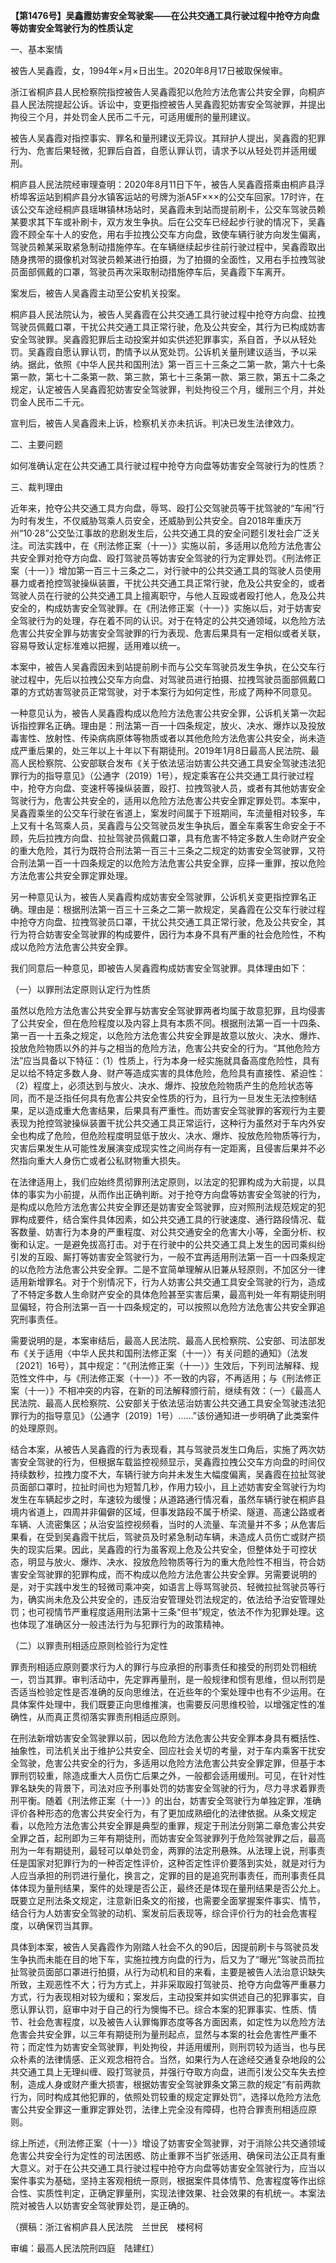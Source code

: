 **【第1476号】吴鑫霞妨害安全驾驶案——在公共交通工具行驶过程中抢夺方向盘等妨害安全驾驶行为的性质认定**

一、基本案情

被告人吴鑫霞，女，1994年×月×日出生。2020年8月17日被取保候审。

浙江省桐庐县人民检察院指控被告人吴鑫霞犯以危险方法危害公共安全罪，向桐庐县人民法院提起公诉。诉讼中，变更指控被告人吴鑫霞犯妨害安全驾驶罪，并提出拘役三个月，并处罚金人民币二千元，可适用缓刑的量刑建议。

被告人吴鑫霞对指控事实、罪名和量刑建议无异议。其辩护人提出，吴鑫霞的犯罪行为、危害后果轻微，犯罪后自首，自愿认罪认罚，请求予以从轻处罚并适用缓刑。

桐庐县人民法院经审理查明：2020年8月11日下午，被告人吴鑫霞搭乘由桐庐县浮桥埠客运站到桐庐县分水镇客运站的号牌为浙A5F×××的公交车回家。17时许，在该公交车途经桐庐县瑶琳镇林场站时，吴鑫霞未到站而提前刷卡，公交车驾驶员赖某要求其下车或补刷卡，双方发生争执。后在公交车已经起步行驶的情况下，吴鑫霞不顾全车十人的安危，用右手拉拽公交车方向盘，致使车辆行驶方向发生偏离，驾驶员赖某采取紧急制动措施停车。在车辆继续起步往前行驶过程中，吴鑫霞取出随身携带的摄像机对驾驶员赖某进行拍摄，为了拍摄的全面性，又用右手拉拽驾驶员面部佩戴的口罩，驾驶员再次采取制动措施停车后，吴鑫霞下车离开。

案发后，被告人吴鑫霞主动至公安机关投案。

桐庐县人民法院认为，被告人吴鑫霞在公共交通工具行驶过程中抢夺方向盘、拉拽驾驶员佩戴口罩，干扰公共交通工具正常行驶，危及公共安全，其行为已构成妨害安全驾驶罪。吴鑫霞犯罪后主动投案并如实供述犯罪事实，系自首，予以从轻处罚。吴鑫霞自愿认罪认罚，酌情予以从宽处罚。公诉机关量刑建议适当，予以采纳。据此，依照《中华人民共和国刑法》第一百三十三条之二第一款，第六十七条第一款，第七十二条第一款、第三款，第七十三条第一款、第三款，第五十二条之规定，认定被告人吴鑫霞犯妨害安全驾驶罪，判处拘役三个月，缓刑三个月，并处罚金人民币二千元。

宣判后，被告人吴鑫霞未上诉，检察机关亦未抗诉。判决已发生法律效力。

二、主要问题

如何准确认定在公共交通工具行驶过程中抢夺方向盘等妨害安全驾驶行为的性质？

三、裁判理由

近年来，抢夺公共交通工具方向盘，辱骂、殴打公交驾驶员等干扰驾驶的“车闹”行为时有发生，不仅威胁驾乘人员安全，还威胁到公共安全。自2018年重庆万州“10·28”公交坠江事故的悲剧发生后，公共交通工具的安全问题引发社会广泛关注。司法实践中，在《刑法修正案（十一）》实施以前，多适用以危险方法危害公共安全罪对抢夺方向盘、殴打驾驶员等妨害安全驾驶的行为定罪处罚。《刑法修正案（十一）》增加第一百三十三条之二，对行驶中的公共交通工具的驾驶人员使用暴力或者抢控驾驶操纵装置，干扰公共交通工具正常行驶，危及公共安全的，或者驾驶人员在行驶的公共交通工具上擅离职守，与他人互殴或者殴打他人，危及公共安全的，构成妨害安全驾驶罪。在《刑法修正案（十一）》实施以后，对于妨害安全驾驶行为的处理，存在着不同的认识。对于在特定的公共交通领域，以危险方法危害公共安全罪与妨害安全驾驶罪的行为表现、危害后果具有一定相似或者关联，容易导致认定标准难以把握，适用难以统一。

本案中，被告人吴鑫霞因未到站提前刷卡而与公交车驾驶员发生争执，在公交车行驶过程中，先后以拉拽公交车方向盘、对驾驶员进行拍摄、拉拽驾驶员面部佩戴口罩的方式妨害驾驶员正常驾驶，对于本案行为如何定性，形成了两种不同意见。

一种意见认为，被告人吴鑫霞构成以危险方法危害公共安全罪，公诉机关第一次起诉指控罪名正确。理由是：刑法第一百一十四条规定，放火、决水、爆炸以及投放毒害性、放射性、传染病病原体等物质或者以其他危险方法危害公共安全，尚未造成严重后果的，处三年以上十年以下有期徒刑。2019年1月8日最高人民法院、最高人民检察院、公安部联合发布《关于依法惩治妨害公共交通工具安全驾驶违法犯罪行为的指导意见》（公通字（2019）1号），规定乘客在公共交通工具行驶过程中，抢夺方向盘、变速杆等操纵装置，殴打、拉拽驾驶人员，或者有其他妨害安全驾驶行为，危害公共安全的，适用以危险方法危害公共安全罪定罪处罚。本案中，吴鑫霞乘坐的公交车行驶在省道上，案发时间属于下班期间，车流量相对较多，车上又有十名驾乘人员，吴鑫霞与公交驾驶员发生争执后，置全车乘客生命安全于不顾，先后拉拽方向盘、拉扯驾驶员佩戴口罩，具有危害不特定多数人生命财产安全的重大危险，其行为既符合刑法第一百三十三条之二规定的妨害安全驾驶罪，又符合刑法第一百一十四条规定的以危险方法危害公共安全罪，应择一重罪，按以危险方法危害公共安全罪定罪处理。

另一种意见认为，被告人吴鑫霞构成妨害安全驾驶罪，公诉机关变更指控罪名正确。理由是：根据刑法第一百三十三条之二第一款规定，吴鑫霞在公交车行驶过程中抢夺方向盘、拉拽驾驶员口罩，干扰公共交通工具正常行驶，危及公共安全，其行为符合妨害安全驾驶罪的构成要件，因行为本身不具有严重的社会危险性，不构成以危险方法危害公共安全罪。

我们同意后一种意见，即被告人吴鑫霞构成妨害安全驾驶罪。具体理由如下：

（一）以罪刑法定原则认定行为性质

虽然以危险方法危害公共安全罪与妨害安全驾驶罪两者均属于故意犯罪，且均侵害了公共安全，但在危险程度以及内容上具有本质不同。根据刑法第一百一十四条、第一百一十五条之规定，以危险方法危害公共安全罪是故意以放火、决水、爆炸、投放危险物质以外的并与之相当的危险方法，危害公共安全的行为。“其他危险方法”应当具备以下特征：（1）性质上，行为本身一经实施就具备高度危险性，具有足以给不特定多数人身、财产等造成实害的具体危险，危险具有直接性、紧迫性：（2）程度上，必须达到与放火、决水、爆炸、投放危险物质产生的危险状态等同，而不是泛指任何具有危害公共安全性质的行为，且行为一旦发生无法控制结果，足以造成重大危害结果，后果具有严重性。而妨害安全驾驶罪的客观行为主要表现为抢控驾驶操纵装置干扰公共交通工具正常运行，这种行为虽然对于车内外安全也构成了危险，但危险程度明显低于放火、决水、爆炸、投放危险物质等行为，灾害后果发生从可能性发展演变成现实性之间尚存有一定距离，且侵害后果并不必然指向重大人身伤亡或者公私财物重大损失。

在法律适用上，我们应始终贯彻罪刑法定原则，以法定的犯罪构成为大前提，以具体的事实为小前提，从而作出正确判断。对于抢夺方向盘等妨害安全驾驶的行为，是构成以危险方法危害公共安全罪还是妨害安全驾驶罪，应对照刑法规范规定的犯罪构成要件，结合案件具体因素，如公共交通工具的行驶速度、通行路段情况、载客数量、妨害行为本身的严重程度、对公共交通安全的危害大小等，全面分析、权衡和认定。一是避免拔高打击。对于在行驶中的公共交通工具上发生的因司乘纠纷引发的互殴、厮打等妨害安全驾驶行为，一般不宜再适用刑法第一百一十四条规定的以危险方法危害公共安全罪。二是不宜简单理解从旧兼从轻原则，不加区分一律适用新增罪名。对于个别情况下，行为人妨害公共交通工具安全驾驶的行为，造成了不特定多数人生命财产安全的具体危险甚至实害后果，最高判处一年有期徒刑明显偏轻，符合刑法第一百一十四条规定的，可以按照以危险方法危害公共安全罪追究刑事责任。

需要说明的是，本案审结后，最高人民法院、最高人民检察院、公安部、司法部发布《关于适用〈中华人民共和国刑法修正案（十一）〉有关问题的通知》（法发〔2021〕16号），其中规定：“《刑法修正案（十一）》生效后，下列司法解释、规范性文件中，与《刑法修正案（十一）》不一致的内容，不再适用；与《刑法修正案（十一）》不相冲突的内容，在新的司法解释颁行前，继续有效：（一）《最高人民法院、最高人民检察院、公安部关于依法惩治妨害公共交通工具安全驾驶违法犯罪行为的指导意见》（公通字〔2019〕1号）……”该份通知进一步明确了此类案件的处理原则。

结合本案，从被告人吴鑫霞的行为表现看，其与驾驶员发生口角后，实施了两次妨害安全驾驶的行为，但根据车载监控视频显示，吴鑫霞拉拽公交车方向盘的时间仅持续数秒，拉拽力度不大，车辆行驶方向并未发生大幅度偏离，吴鑫霞在拉扯驾驶员面部口罩时，拉扯时间也为短暂几秒，作用力较小，且上述妨害安全驾驶行为均发生在车辆起步之时，车速较为缓慢；从道路通行情况看，虽然车辆行驶在桐庐县境内省道上，四周并非偏僻的区域，但事发路段不属于桥梁、隧道、高速公路或者车辆、人流密集区；从治安监控视频看，当时的人流量、车流量并不多；从危害后果看，在受到吴鑫霞干扰后，驾驶员及时紧急制动车辆，未造成人员伤亡或财产损失的现实后果。因此，吴鑫霞的行为虽客观上危及公共安全，但整体处于可控状态，明显与放火、爆炸、决水、投放危险物质等行为的重大危险性不相当，符合妨害安全驾驶罪的犯罪构成，而不构成以危险方法危害公共安全罪。另需要说明的是，对于实践中发生的轻微司乘冲突，如语言上辱骂驾驶员、轻微拉扯驾驶员等行为，确实尚未危及公共安全的，违反治安管理处罚法规定的，依法给予治安管理处罚；也可视情节严重程度适用刑法第十三条“但书”规定，依法不作为犯罪处理。这也体现了准确区分一般违法行为与犯罪行为的政策精神。

（二）以罪责刑相适应原则检验行为定性

罪责刑相适应原则要求行为人的罪行与应承担的刑事责任和接受的刑罚处罚相统一，罚当其罪。审判活动中，先定罪再量刑，是一般规律和惯有思维，但以刑罚是否适当检验定性是否准确的反向思维法，在近些年的个案处理中也有不少运用。在具体案件处理中，我们既要正向思维推演，也需要反问思维校验，以增强定性的准确性，从而真正贯彻落实罪责刑相适应原则。

在刑法新增妨害安全驾驶罪以前，因以危险方法危害公共安全罪本身具有概括性、抽象性，司法机关出于维护公共安全、回应社会关切的考量，对于车内乘客干扰安全驾驶，危害公共安全的行为，多适用以危险方法危害公共安全罪定罪，但基于本罪刑罚较重，除造成重大人员伤亡后果之外，一般都会适用缓刑。可见，在针对性罪名缺失的背景下，司法对应予刑事处罚的妨害安全驾驶的行为，尽力寻求着罪责刑平衡。随着《刑法修正案（十一）》的出台，妨害安全驾驶行为单独定罪，准确评价各种形态的危害公共安全行为，有了更加成熟细化的法律依据。从条文规定看，以危险方法危害公共安全罪是典型的重罪，规定于刑法分则第二章危害公共安全罪之首，起刑即为三年有期徒刑，而妨害安全驾驶罪列于危险驾驶罪之后，最高刑为一年有期徒刑，最轻可以单处罚金，两罪的法定刑悬殊。从法理上说，刑事责任是国家对犯罪行为的一种否定性评价，这种否定性评价要落到实处，就是对行为人应当承担的刑罚进行量化，换言之，定罪的目的是追究刑事责任，而刑事责任具体体现为量刑结果，案件的处理是否公正，最终还是体现在量刑结果是否公允上。既要立足刑法条文规定，注意新旧条文的衔接，也需要全面掌握案件事实、情节，结合行为人妨害安全驾驶的动机、案发前后表现等，综合评价行为的社会危害程度，以确保罚当其罪。

具体到本案，被告人吴鑫霞作为刚踏人社会不久的90后，因提前刷卡与驾驶员发生争执而未能在目的地下车，实施拉拽方向盘的行为，后又为了“曝光”驾驶员而拉扯驾驶员面部口罩进行拍摄，从行为动机和目的来看，主要是被告人法治意识缺失所致，主观恶性不大；行为方式上，并非采取殴打驾驶员、抢夺方向盘等严重暴力方式，行为表现相对较为缓和；案发后，主动投案并如实供述自己的犯罪事实，自愿认罪认罚，庭审中对于自己的行为懊悔不已。综合本案的犯罪事实、性质、情节、社会危害程度，以及被告人认罪悔罪态度等各方面因素，如定性为以危险方法危害会共安全罪，以三年有期徒刑为量刑起点，显然与本案的社会危害性严重不符；而定性为妨害安全驾驶罪，判处拘役，并适用缓刑，则刑罚较为适当，也与民众朴素的法律情感、正义观念相符合。当然，如果行为人在途经交通复杂地段的公共交通工具上无理纠缠、殴打驾驶员，并强行夺取方向盘，进而引发公交车失去控制，造成人身或财产重大损害，根据妨害安全驾驶罪条文第三款的规定“有前两款行为，同时构成其他犯罪的，依照处罚较重的规定定罪处罚”，选择以危险方法危害公共安全罪这一重罪定罪处罚，法律上完全没有障碍，也符合罪责刑相适应原则。

综上所述，《刑法修正案（十一）》增设了妨害安全驾驶罪，对于消除公共交通领域危害公共安全行为定性的司法困惑、防止重罪不当扩张适用、确保司法公正具有重大意义。对于在公共交通工具行驶过程中抢夺方向盘等妨害安全驾驶行为，应当以案件事实为基础，坚持主客观相统一原则，根据案件具体情节、危害程度等作出综合性、实质性判定，正确定罪量刑，实现法律效果、社会效果的有机统一。本案法院对被告人以妨害安全驾驶罪处罚，是正确的。

（撰稿：浙江省桐庐县人民法院　兰世民　楼柯柯

审编：最高人民法院刑四庭　陆建红）